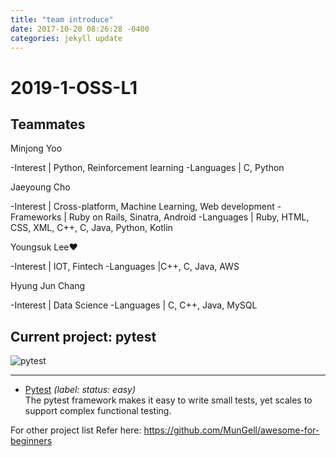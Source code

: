 ```yaml
---
title: "team introduce"
date: 2017-10-20 08:26:28 -0400
categories: jekyll update
---
```


# 2019-1-OSS-L1

## Teammates
Minjong Yoo 

-Interest | Python, Reinforcement learning
-Languages | C, Python
<br> 

Jaeyoung Cho 

-Interest | Cross-platform, Machine Learning, Web development
-Frameworks | Ruby on Rails, Sinatra, Android
-Languages | Ruby, HTML, CSS, XML, C++, C, Java, Python, Kotlin
<br> 

Youngsuk Lee♥

-Interest | IOT, Fintech
-Languages |C++, C, Java, AWS
<br> 

Hyung Jun Chang 

-Interest | Data Science
-Languages | C, C++, Java, MySQL
<br> 


## Current project: pytest

![pytest](https://docs.pytest.org/en/latest/_static/pytest1.png)

------



- [Pytest](https://github.com/pytest-dev/pytest/labels/status%3A%20easy) _(label: status: easy)_ <br> The pytest framework makes it easy to write small tests, yet scales to support complex functional testing.


For other project list Refer here: https://github.com/MunGell/awesome-for-beginners

